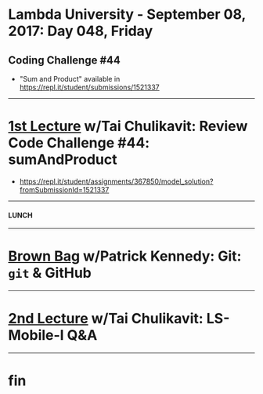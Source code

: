 # Lambda University - September 08, 2017: Day 048, Friday
## Coding Challenge #44
- "Sum and Product" available in https://repl.it/student/submissions/1521337
***
# [1st Lecture](https://youtu.be/fnf9Vm7BP-Y) w/Tai Chulikavit: Review Code Challenge #44: sumAndProduct
- https://repl.it/student/assignments/367850/model_solution?fromSubmissionId=1521337

***
#### LUNCH
***
# [Brown Bag](https://youtu.be/plBd25SMy1Q) w/Patrick Kennedy: Git: `git` & GitHub
***
# [2nd Lecture](https://youtu.be/PpRMJi2ByKU) w/Tai Chulikavit: LS-Mobile-I Q&A
***
# fin

